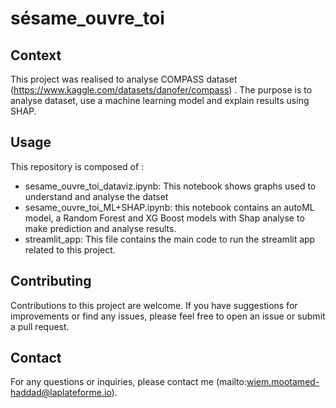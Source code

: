 # sésame_ouvre_toi

## Context
This project was realised to analyse COMPASS dataset (https://www.kaggle.com/datasets/danofer/compass) . The purpose is to analyse dataset, use a machine learning model and explain results using SHAP. 

## Usage
This repository is composed of : 
* sesame_ouvre_toi_dataviz.ipynb: This notebook shows graphs used to understand and analyse the datset
* sesame_ouvre_toi_ML+SHAP.ipynb: this notebook contains an autoML model, a Random Forest and XG Boost models with Shap analyse to make prediction and analyse results. 
* streamlit_app: This file contains the main code to run the streamlit app related to this project. 

## Contributing
Contributions to this project are welcome. If you have suggestions for improvements or find any issues, please feel free to open an issue or submit a pull request.

## Contact
For any questions or inquiries, please contact me (mailto:wiem.mootamed-haddad@laplateforme.io).
